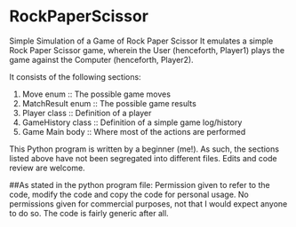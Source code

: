 # RockPaperScissor
Simple Simulation of a Game of Rock Paper Scissor
It emulates a simple Rock Paper Scissor game, wherein the User (henceforth, Player1) plays the game against the Computer (henceforth, Player2).

It consists of the following sections: 
  1. Move enum :: The possible game moves
  2. MatchResult enum :: The possible game results
  3. Player class :: Definition of a player
  4. GameHistory class :: Definition of a simple game log/history 
  5. Game Main body :: Where most of the actions are performed
  
This Python program is written by a beginner (me!). 
As such, the sections listed above have not been segregated into different files.
Edits and code review are welcome.

##As stated in the python program file:
Permission given to refer to the code, modify the code and copy the code for personal usage.
No permissions given for commercial purposes, not that I would expect anyone to do so. The code is fairly generic after all.
